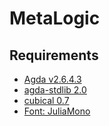 # MetaLogic

## Requirements

- [Agda v2.6.4.3](https://github.com/agda/agda/releases/tag/v2.6.4.1)
- [agda-stdlib 2.0](https://github.com/agda/agda-stdlib/releases/tag/v2.0)
- [cubical 0.7](https://github.com/agda/cubical/releases/tag/v0.7)
- [Font: JuliaMono](https://juliamono.netlify.app/)
